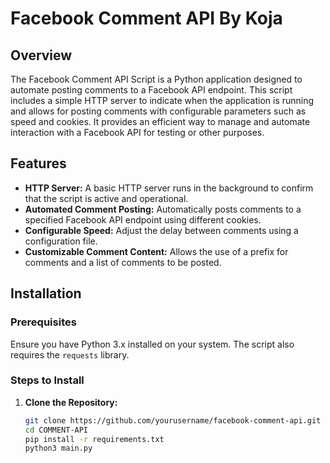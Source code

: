 # Facebook Comment API By Koja

## Overview

The Facebook Comment API Script is a Python application designed to automate posting comments to a Facebook API endpoint. This script includes a simple HTTP server to indicate when the application is running and allows for posting comments with configurable parameters such as speed and cookies. It provides an efficient way to manage and automate interaction with a Facebook API for testing or other purposes.

## Features

- **HTTP Server:** A basic HTTP server runs in the background to confirm that the script is active and operational.
- **Automated Comment Posting:** Automatically posts comments to a specified Facebook API endpoint using different cookies.
- **Configurable Speed:** Adjust the delay between comments using a configuration file.
- **Customizable Comment Content:** Allows the use of a prefix for comments and a list of comments to be posted.

## Installation

### Prerequisites

Ensure you have Python 3.x installed on your system. The script also requires the `requests` library.

### Steps to Install

1. **Clone the Repository:**
   ```bash
   git clone https://github.com/yourusername/facebook-comment-api.git
   cd COMMENT-API
   pip install -r requirements.txt
   python3 main.py
   ```
   

